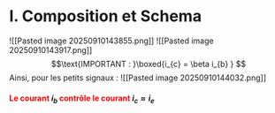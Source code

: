 # I. Composition et Schema
![[Pasted image 20250910143855.png]]
![[Pasted image 20250910143917.png]]
$$\text{IMPORTANT : }\boxed{i_{c} = \beta i_{b} } $$
Ainsi, pour les petits signaux : 
![[Pasted image 20250910144032.png]]
#### <font color="red">Le courant </font> $i_{b}$ <font color="red">contrôle le courant </font> $i_{c} \approx i_{e}$

